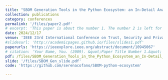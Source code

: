 ```yaml
---
title: "SBOM Generation Tools in the Python Ecosystem: an In-Detail Analysis"
collection: publications
category: conferences
permalink: '/files/paper2.pdf'
# excerpt: 'This paper is about the number 1. The number 2 is left for future work.'
date: 2024/12/17
venue: 'IEEE 23rd International Conference on Trust, Security and Privacy in Computing and Communications (TrustCom), Sanya, China'
#slidesurl: 'http://academicpages.github.io/files/slides1.pdf'
paperurls: 'https://ieeexplore.ieee.org/abstract/document/10945067'
# citation: 'Your Name, You. (2009). &quot;Paper Title Number 1.&quot; <i>Journal 1</i>. 1(1).'
pdf: /files/SBOM_Generation_Tools_in_the_Python_Ecosystem_an_In-Detail_Analysis.pdf
slide: '/files/SBOM_Gen_slide.pdf'
code: 'https://github.com/serenacofano/SBOM-python-ecosystem'

---
```


<!-- The contents above will be part of a list of publications, if the user clicks the link for the publication than the contents of section will be rendered as a full page, allowing you to provide more information about the paper for the reader. When publications are displayed as a single page, the contents of the above "citation" field will automatically be included below this section in a smaller font. -->